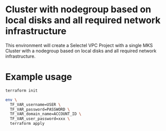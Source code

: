 # Cluster with nodegroup based on local disks and all required network infrastructure

This environment will create a Selectel VPC Project with a single MKS Cluster with a nodegroup based on local disks and all required network infrastructure.

# Example usage

```sh
terraform init

env \
  TF_VAR_username=USER \
  TF_VAR_password=PASSWORD \
  TF_VAR_domain_name=ACCOUNT_ID \
  TF_VAR_user_password=xxx \
  terraform apply
```
